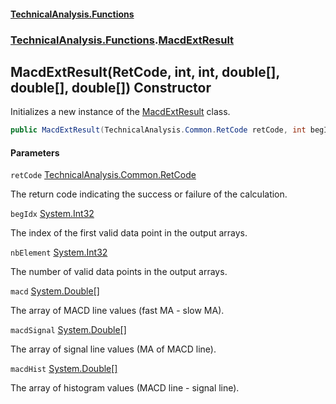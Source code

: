 #### [TechnicalAnalysis\.Functions](Atypical.TechnicalAnalysis.Functions.md 'Atypical\.TechnicalAnalysis\.Functions')
### [TechnicalAnalysis\.Functions](Atypical.TechnicalAnalysis.Functions.md#TechnicalAnalysis.Functions 'TechnicalAnalysis\.Functions').[MacdExtResult](MacdExtResult.md 'TechnicalAnalysis\.Functions\.MacdExtResult')

## MacdExtResult\(RetCode, int, int, double\[\], double\[\], double\[\]\) Constructor

Initializes a new instance of the [MacdExtResult](MacdExtResult.md 'TechnicalAnalysis\.Functions\.MacdExtResult') class\.

```csharp
public MacdExtResult(TechnicalAnalysis.Common.RetCode retCode, int begIdx, int nbElement, double[] macd, double[] macdSignal, double[] macdHist);
```
#### Parameters

<a name='TechnicalAnalysis.Functions.MacdExtResult.MacdExtResult(TechnicalAnalysis.Common.RetCode,int,int,double[],double[],double[]).retCode'></a>

`retCode` [TechnicalAnalysis\.Common\.RetCode](https://docs.microsoft.com/en-us/dotnet/api/TechnicalAnalysis.Common.RetCode 'TechnicalAnalysis\.Common\.RetCode')

The return code indicating the success or failure of the calculation\.

<a name='TechnicalAnalysis.Functions.MacdExtResult.MacdExtResult(TechnicalAnalysis.Common.RetCode,int,int,double[],double[],double[]).begIdx'></a>

`begIdx` [System\.Int32](https://docs.microsoft.com/en-us/dotnet/api/System.Int32 'System\.Int32')

The index of the first valid data point in the output arrays\.

<a name='TechnicalAnalysis.Functions.MacdExtResult.MacdExtResult(TechnicalAnalysis.Common.RetCode,int,int,double[],double[],double[]).nbElement'></a>

`nbElement` [System\.Int32](https://docs.microsoft.com/en-us/dotnet/api/System.Int32 'System\.Int32')

The number of valid data points in the output arrays\.

<a name='TechnicalAnalysis.Functions.MacdExtResult.MacdExtResult(TechnicalAnalysis.Common.RetCode,int,int,double[],double[],double[]).macd'></a>

`macd` [System\.Double](https://docs.microsoft.com/en-us/dotnet/api/System.Double 'System\.Double')[\[\]](https://docs.microsoft.com/en-us/dotnet/api/System.Array 'System\.Array')

The array of MACD line values \(fast MA \- slow MA\)\.

<a name='TechnicalAnalysis.Functions.MacdExtResult.MacdExtResult(TechnicalAnalysis.Common.RetCode,int,int,double[],double[],double[]).macdSignal'></a>

`macdSignal` [System\.Double](https://docs.microsoft.com/en-us/dotnet/api/System.Double 'System\.Double')[\[\]](https://docs.microsoft.com/en-us/dotnet/api/System.Array 'System\.Array')

The array of signal line values \(MA of MACD line\)\.

<a name='TechnicalAnalysis.Functions.MacdExtResult.MacdExtResult(TechnicalAnalysis.Common.RetCode,int,int,double[],double[],double[]).macdHist'></a>

`macdHist` [System\.Double](https://docs.microsoft.com/en-us/dotnet/api/System.Double 'System\.Double')[\[\]](https://docs.microsoft.com/en-us/dotnet/api/System.Array 'System\.Array')

The array of histogram values \(MACD line \- signal line\)\.